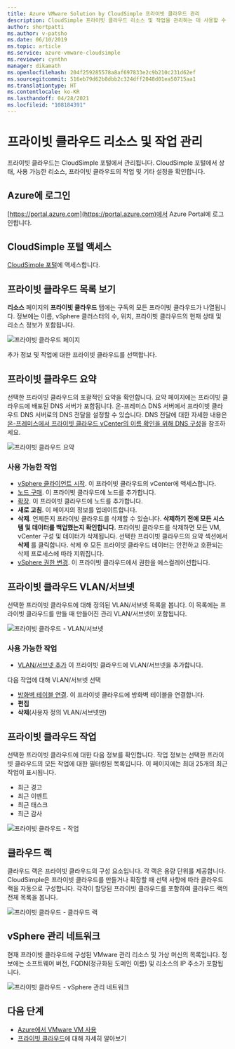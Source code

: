 ```yaml
---
title: Azure VMware Solution by CloudSimple 프라이빗 클라우드 관리
description: CloudSimple 프라이빗 클라우드 리소스 및 작업을 관리하는 데 사용할 수 있는 기능에 대해 설명합니다.
author: shortpatti
ms.author: v-patsho
ms.date: 06/10/2019
ms.topic: article
ms.service: azure-vmware-cloudsimple
ms.reviewer: cynthn
manager: dikamath
ms.openlocfilehash: 204f259285578a8af697833e2c9b210c231d62ef
ms.sourcegitcommit: 516eb79d62b8dbb2c324dff2048d01ea50715aa1
ms.translationtype: HT
ms.contentlocale: ko-KR
ms.lasthandoff: 04/28/2021
ms.locfileid: "108184391"
---
```

# <a name="manage-private-cloud-resources-and-activity"></a>프라이빗 클라우드 리소스 및 작업 관리

프라이빗 클라우드는 CloudSimple 포털에서 관리됩니다.  CloudSimple 포털에서 상태, 사용 가능한 리소스, 프라이빗 클라우드의 작업 및 기타 설정을 확인합니다.

## <a name="sign-in-to-azure"></a>Azure에 로그인

[https://portal.azure.com](https://portal.azure.com)에서 Azure Portal에 로그인합니다.

## <a name="access-the-cloudsimple-portal"></a>CloudSimple 포털 액세스

[CloudSimple 포털](access-cloudsimple-portal.md)에 액세스합니다.

## <a name="view-the-list-of-private-clouds"></a>프라이빗 클라우드 목록 보기

**리소스** 페이지의 **프라이빗 클라우드** 탭에는 구독의 모든 프라이빗 클라우드가 나열됩니다. 정보에는 이름, vSphere 클러스터의 수, 위치, 프라이빗 클라우드의 현재 상태 및 리소스 정보가 포함됩니다.

![프라이빗 클라우드 페이지](media/manage-private-cloud.png)

추가 정보 및 작업에 대한 프라이빗 클라우드를 선택합니다.

## <a name="private-cloud-summary"></a>프라이빗 클라우드 요약

선택한 프라이빗 클라우드의 포괄적인 요약을 확인합니다.  요약 페이지에는 프라이빗 클라우드에 배포된 DNS 서버가 포함됩니다.  온-프레미스 DNS 서버에서 프라이빗 클라우드 DNS 서버로의 DNS 전달을 설정할 수 있습니다.  DNS 전달에 대한 자세한 내용은 [온-프레미스에서 프라이빗 클라우드 vCenter의 이름 확인을 위해 DNS 구성](./on-premises-dns-setup.md)을 참조하세요.

![프라이빗 클라우드 요약](media/private-cloud-summary.png)

### <a name="available-actions"></a>사용 가능한 작업

* [vSphere 클라이언트 시작](./vcenter-access.md). 이 프라이빗 클라우드의 vCenter에 액세스합니다.
* [노드 구매](create-nodes.md). 이 프라이빗 클라우드에 노드를 추가합니다.
* [확장](expand-private-cloud.md). 이 프라이빗 클라우드에 노드를 추가합니다.
* **새로 고침**. 이 페이지의 정보를 업데이트합니다.
* **삭제**. 언제든지 프라이빗 클라우드를 삭제할 수 있습니다. **삭제하기 전에 모든 시스템 및 데이터를 백업했는지 확인합니다.** 프라이빗 클라우드를 삭제하면 모든 VM, vCenter 구성 및 데이터가 삭제됩니다. 선택한 프라이빗 클라우드의 요약 섹션에서 **삭제** 를 클릭합니다. 삭제 후 모든 프라이빗 클라우드 데이터는 안전하고 호환되는 삭제 프로세스에 따라 지워집니다.
* [vSphere 권한 변경](escalate-private-cloud-privileges.md).  이 프라이빗 클라우드에서 권한을 에스컬레이션합니다.

## <a name="private-cloud-vlanssubnets"></a>프라이빗 클라우드 VLAN/서브넷

선택한 프라이빗 클라우드에 대해 정의된 VLAN/서브넷 목록을 봅니다.  이 목록에는 프라이빗 클라우드를 만들 때 만들어진 관리 VLAN/서브넷이 포함됩니다.

![프라이빗 클라우드 - VLAN/서브넷](media/private-cloud-vlans-subnets.png) 

### <a name="available-actions"></a>사용 가능한 작업

* [VLAN/서브넷 추가](./create-vlan-subnet.md) 이 프라이빗 클라우드에 VLAN/서브넷을 추가합니다.

다음 작업에 대해 VLAN/서브넷 선택
* [방화벽 테이블 연결](./firewall.md). 이 프라이빗 클라우드에 방화벽 테이블을 연결합니다.
* **편집**
* **삭제**(사용자 정의 VLAN/서브넷만)

## <a name="private-cloud-activity"></a>프라이빗 클라우드 작업

선택한 프라이빗 클라우드에 대한 다음 정보를 확인합니다.  작업 정보는 선택한 프라이빗 클라우드의 모든 작업에 대한 필터링된 목록입니다.  이 페이지에는 최대 25개의 최근 작업이 표시됩니다.

* 최근 경고
* 최근 이벤트
* 최근 태스크
* 최근 감사

![프라이빗 클라우드 - 작업](media/private-cloud-activity.png)

## <a name="cloud-racks"></a>클라우드 랙

클라우드 랙은 프라이빗 클라우드의 구성 요소입니다. 각 랙은 용량 단위를 제공합니다. CloudSimple은 프라이빗 클라우드를 만들거나 확장할 때 선택 사항에 따라 클라우드 랙을 자동으로 구성합니다.  각각이 할당된 프라이빗 클라우드를 포함하여 클라우드 랙의 전체 목록을 봅니다.

![프라이빗 클라우드 - 클라우드 랙](media/private-cloud-cloudracks.png)

## <a name="vsphere-management-network"></a>vSphere 관리 네트워크

현재 프라이빗 클라우드에 구성된 VMware 관리 리소스 및 가상 머신의 목록입니다. 정보에는 소프트웨어 버전, FQDN(정규화된 도메인 이름) 및 리소스의 IP 주소가 포함됩니다.

![프라이빗 클라우드 - vSphere 관리 네트워크](media/private-cloud-vsphere-management-network.png)

## <a name="next-steps"></a>다음 단계

* [Azure에서 VMware VM 사용](quickstart-create-vmware-virtual-machine.md)
* [프라이빗 클라우드](cloudsimple-private-cloud.md)에 대해 자세히 알아보기
